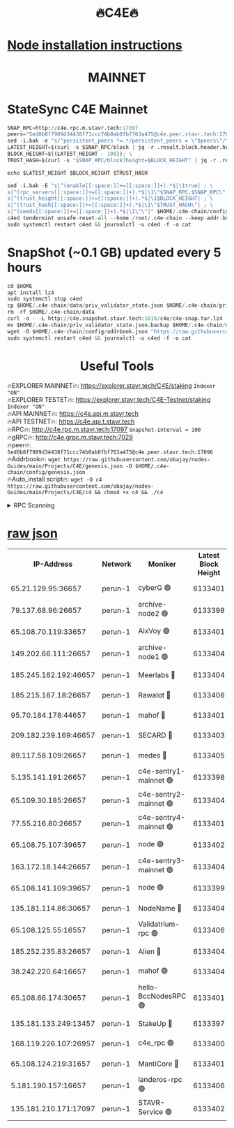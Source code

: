 <h1 align="center"> 🔥C4E🔥</h1>

[Node installation instructions](https://github.com/obajay/nodes-Guides/tree/main/Projects/C4E)
=

<h1 align="center"> MAINNET</h1>

# StateSync C4E Mainnet
```python
SNAP_RPC=http://c4e.rpc.m.stavr.tech:17097
peers="5ed0b8f7989d34438f71ccc74b0ab0fbf763a475@c4e.peer.stavr.tech:17096"
sed -i.bak -e "s/^persistent_peers *=.*/persistent_peers = \"$peers\"/" $HOME/.c4e-chain/config/config.toml
LATEST_HEIGHT=$(curl -s $SNAP_RPC/block | jq -r .result.block.header.height); \
BLOCK_HEIGHT=$((LATEST_HEIGHT - 100)); \
TRUST_HASH=$(curl -s "$SNAP_RPC/block?height=$BLOCK_HEIGHT" | jq -r .result.block_id.hash)

echo $LATEST_HEIGHT $BLOCK_HEIGHT $TRUST_HASH

sed -i.bak -E "s|^(enable[[:space:]]+=[[:space:]]+).*$|\1true| ; \
s|^(rpc_servers[[:space:]]+=[[:space:]]+).*$|\1\"$SNAP_RPC,$SNAP_RPC\"| ; \
s|^(trust_height[[:space:]]+=[[:space:]]+).*$|\1$BLOCK_HEIGHT| ; \
s|^(trust_hash[[:space:]]+=[[:space:]]+).*$|\1\"$TRUST_HASH\"| ; \
s|^(seeds[[:space:]]+=[[:space:]]+).*$|\1\"\"|" $HOME/.c4e-chain/config/config.toml
c4ed tendermint unsafe-reset-all --home /root/.c4e-chain --keep-addr-book
sudo systemctl restart c4ed && journalctl -u c4ed -f -o cat
```
# SnapShot (~0.1 GB) updated every 5 hours
```python
cd $HOME
apt install lz4
sudo systemctl stop c4ed
cp $HOME/.c4e-chain/data/priv_validator_state.json $HOME/.c4e-chain/priv_validator_state.json.backup
rm -rf $HOME/.c4e-chain/data
curl -o - -L http://c4e.snapshot.stavr.tech:1018/c4e/c4e-snap.tar.lz4 | lz4 -c -d - | tar -x -C $HOME/.c4e-chain --strip-components 2
mv $HOME/.c4e-chain/priv_validator_state.json.backup $HOME/.c4e-chain/data/priv_validator_state.json
wget -O $HOME/.c4e-chain/config/addrbook.json "https://raw.githubusercontent.com/obajay/nodes-Guides/main/Projects/C4E/addrbook.json"
sudo systemctl restart c4ed && journalctl -u c4ed -f -o cat
```
 <h1 align="center"> Useful Tools</h1>

🔥EXPLORER MAINNET🔥:  https://explorer.stavr.tech/C4E/staking            `Indexer "ON"` \
🔥EXPLORER TESTET🔥:   https://explorer.stavr.tech/C4E-Testnet/staking     `Indexer "ON"` \
🔥API MAINNET🔥:       https://c4e.api.m.stavr.tech \
🔥API TESTNET🔥:       https://c4e.api.t.stavr.tech \
🔥RPC🔥:               http://c4e.rpc.m.stavr.tech:17097                  `Snapshot-interval = 100` \
🔥gRPC🔥:              http://c4e.grpc.m.stavr.tech:7029 \
🔥peer🔥:              `5ed0b8f7989d34438f71ccc74b0ab0fbf763a475@c4e.peer.stavr.tech:17096` \
🔥Addrbook🔥:    ```wget https://raw.githubusercontent.com/obajay/nodes-Guides/main/Projects/C4E/genesis.json -O $HOME/.c4e-chain/config/genesis.json``` \
🔥Auto_install script🔥: ```wget -O c4 https://raw.githubusercontent.com/obajay/nodes-Guides/main/Projects/C4E/c4 && chmod +x c4 && ./c4```





<details>
<summary>RPC Scanning</summary>

<h2 align="center"> We scan nodes in real time every 4 hours. And we provide the final result of RPC endpoints.
We cannot influence the operation of these nodes in any way. </h2>


```python
If Voting Power is higher than 0 --> then the Node is a validator of the network and may be subject to attack and be a potential threat to the chain.
```
```python
We marked such validators with a red symbol
```

</details>

[raw json](https://rpc-check.c4e.stavr.tech/c4e/rpc-c4e-result.json)
=



<table><tr><th>IP-Address</th><th>Network</th><th>Moniker</th><th>Latest Block Height</th><th>Earliest Block Height</th><th>Catching Up</th><th>Voting Power</th><th>Scan Time</th></tr><tr><td>65.21.129.95:36657</td><td>perun-1</td><td>cyberG 🟢</td><td>6133401</td><td>0</td><td>False</td><td>0</td><td>2023-12-04T01:30:05.462711475UTC</td></tr><tr><td>79.137.68.96:26657</td><td>perun-1</td><td>archive-node2 🟢</td><td>6133398</td><td>1</td><td>False</td><td>0</td><td>2023-12-04T01:29:48.192279460UTC</td></tr><tr><td>65.108.70.119:33657</td><td>perun-1</td><td>AlxVoy 🟢</td><td>6133401</td><td>1</td><td>False</td><td>0</td><td>2023-12-04T01:30:04.714538087UTC</td></tr><tr><td>149.202.66.111:26657</td><td>perun-1</td><td>archive-node1 🟢</td><td>6133404</td><td>1</td><td>False</td><td>0</td><td>2023-12-04T01:30:21.538206531UTC</td></tr><tr><td>185.245.182.192:46657</td><td>perun-1</td><td>Meerlabs 🔴</td><td>6133404</td><td>1051501</td><td>False</td><td>493550</td><td>2023-12-04T01:30:27.167100133UTC</td></tr><tr><td>185.215.167.18:26657</td><td>perun-1</td><td>Rawalot 🔴</td><td>6133406</td><td>1090501</td><td>False</td><td>579034</td><td>2023-12-04T01:30:39.547902762UTC</td></tr><tr><td>95.70.184.178:44657</td><td>perun-1</td><td>mahof 🔴</td><td>6133401</td><td>2342001</td><td>False</td><td>1357006</td><td>2023-12-04T01:30:04.064933701UTC</td></tr><tr><td>209.182.239.169:46657</td><td>perun-1</td><td>SECARD 🔴</td><td>6133403</td><td>2616101</td><td>False</td><td>675729</td><td>2023-12-04T01:30:18.788785990UTC</td></tr><tr><td>89.117.58.109:26657</td><td>perun-1</td><td>medes 🔴</td><td>6133405</td><td>2826001</td><td>False</td><td>471345</td><td>2023-12-04T01:30:34.235965314UTC</td></tr><tr><td>5.135.141.191:26657</td><td>perun-1</td><td>c4e-sentry1-mainnet 🟢</td><td>6133398</td><td>4267001</td><td>False</td><td>0</td><td>2023-12-04T01:29:47.833531221UTC</td></tr><tr><td>65.109.30.185:26657</td><td>perun-1</td><td>c4e-sentry2-mainnet 🟢</td><td>6133404</td><td>5186001</td><td>False</td><td>0</td><td>2023-12-04T01:30:26.856659654UTC</td></tr><tr><td>77.55.216.80:26657</td><td>perun-1</td><td>c4e-sentry4-mainnet 🟢</td><td>6133401</td><td>5187001</td><td>False</td><td>0</td><td>2023-12-04T01:30:04.397928138UTC</td></tr><tr><td>65.108.75.107:39657</td><td>perun-1</td><td>node 🟢</td><td>6133402</td><td>5198801</td><td>False</td><td>0</td><td>2023-12-04T01:30:07.838432945UTC</td></tr><tr><td>163.172.18.144:26657</td><td>perun-1</td><td>c4e-sentry3-mainnet 🟢</td><td>6133404</td><td>5286001</td><td>False</td><td>0</td><td>2023-12-04T01:30:27.794467159UTC</td></tr><tr><td>65.108.141.109:39657</td><td>perun-1</td><td>node 🟢</td><td>6133399</td><td>5303301</td><td>False</td><td>0</td><td>2023-12-04T01:29:50.717465847UTC</td></tr><tr><td>135.181.114.86:30657</td><td>perun-1</td><td>NodeName 🔴</td><td>6133404</td><td>5508301</td><td>False</td><td>333717</td><td>2023-12-04T01:30:21.931080101UTC</td></tr><tr><td>65.108.125.55:16557</td><td>perun-1</td><td>Validatrium-rpc 🟢</td><td>6133406</td><td>5551301</td><td>False</td><td>0</td><td>2023-12-04T01:30:36.703640883UTC</td></tr><tr><td>185.252.235.83:26657</td><td>perun-1</td><td>Alien 🔴</td><td>6133404</td><td>5736001</td><td>False</td><td>380508</td><td>2023-12-04T01:30:22.337388892UTC</td></tr><tr><td>38.242.220.64:16657</td><td>perun-1</td><td>mahof 🟢</td><td>6133404</td><td>5980001</td><td>False</td><td>0</td><td>2023-12-04T01:30:19.079600157UTC</td></tr><tr><td>65.108.66.174:30657</td><td>perun-1</td><td>hello-BccNodesRPC 🟢</td><td>6133401</td><td>5985401</td><td>False</td><td>0</td><td>2023-12-04T01:30:05.068764901UTC</td></tr><tr><td>135.181.133.249:13457</td><td>perun-1</td><td>StakeUp 🔴</td><td>6133397</td><td>6015001</td><td>False</td><td>1357007</td><td>2023-12-04T01:29:39.303086628UTC</td></tr><tr><td>168.119.226.107:26957</td><td>perun-1</td><td>c4e_rpc 🟢</td><td>6133400</td><td>6033400</td><td>False</td><td>0</td><td>2023-12-04T01:29:57.129212467UTC</td></tr><tr><td>65.108.124.219:31657</td><td>perun-1</td><td>MantiCore 🔴</td><td>6133401</td><td>6033401</td><td>False</td><td>837482</td><td>2023-12-04T01:30:03.652044669UTC</td></tr><tr><td>5.181.190.157:16657</td><td>perun-1</td><td>landeros-rpc 🟢</td><td>6133406</td><td>6120001</td><td>False</td><td>0</td><td>2023-12-04T01:30:39.108232304UTC</td></tr><tr><td>135.181.210.171:17097</td><td>perun-1</td><td>STAVR-Service 🟢</td><td>6133402</td><td>6132001</td><td>False</td><td>0</td><td>2023-12-04T01:30:10.286436742UTC</td></tr></table>
